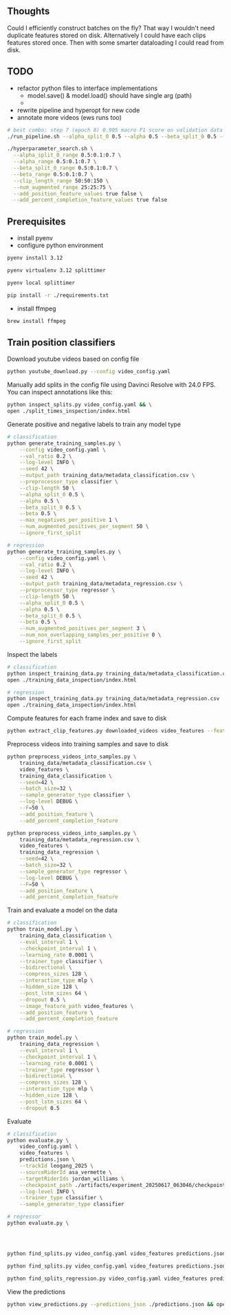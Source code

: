 ## Thoughts

Could I efficiently construct batches on the fly? That way I wouldn't need duplicate features stored on disk.
Alternatively I could have each clips features stored once. Then with some smarter dataloading I could read from disk.

## TODO

- refactor python files to interface implementations
  - model.save() & model.load() should have single arg (path)
  -
- rewrite pipeline and hyperopt for new code
- annotate more videos (ews runs too)

```bash
# best combo: step 7 (epoch 8) 0.905 macro F1 score on validation data
./run_pipeline.sh --alpha_split_0 0.5 --alpha 0.5 --beta_split_0 0.5 --beta 0.5 --clip_length 50 --num_augmented 50 --no-add_position_feature --no-add_percent_completion_feature

./hyperparameter_search.sh \
  --alpha_split_0_range 0.5:0.1:0.7 \
  --alpha_range 0.5:0.1:0.7 \
  --beta_split_0_range 0.5:0.1:0.7 \
  --beta_range 0.5:0.1:0.7 \
  --clip_length_range 50:50:150 \
  --num_augmented_range 25:25:75 \
  --add_position_feature_values true false \
  --add_percent_completion_feature_values true false
```

## Prerequisites

- install pyenv
- configure python environment

```bash
pyenv install 3.12

pyenv virtualenv 3.12 splittimer

pyenv local splittimer

pip install -r ./requirements.txt
```

- install ffmpeg

```bash
brew install ffmpeg
```

## Train position classifiers

Download youtube videos based on config file

```bash
python youtube_download.py --config video_config.yaml
```

Manually add splits in the config file using Davinci Resolve with 24.0 FPS. You can inspect annotations like this:

```bash
python inspect_splits.py video_config.yaml && \
open ./split_times_inspection/index.html
```

Generate positive and negative labels to train any model type

```bash
# classification
python generate_training_samples.py \
    --config video_config.yaml \
    --val_ratio 0.2 \
    --log-level INFO \
    --seed 42 \
    --output_path training_data/metadata_classification.csv \
    --preprocessor_type classifier \
    --clip-length 50 \
    --alpha_split_0 0.5 \
    --alpha 0.5 \
    --beta_split_0 0.5 \
    --beta 0.5 \
    --max_negatives_per_positive 1 \
    --num_augmented_positives_per_segment 50 \
    --ignore_first_split

# regression
python generate_training_samples.py \
    --config video_config.yaml \
    --val_ratio 0.2 \
    --log-level INFO \
    --seed 42 \
    --output_path training_data/metadata_regression.csv \
    --preprocessor_type regressor \
    --clip-length 50 \
    --alpha_split_0 0.5 \
    --alpha 0.5 \
    --beta_split_0 0.5 \
    --beta 0.5 \
    --num_augmented_positives_per_segment 3 \
    --num_non_overlapping_samples_per_positive 0 \
    --ignore_first_split
```

Inspect the labels

```bash
# classification
python inspect_training_data.py training_data/metadata_classification.csv --num_samples=3 && \
open ./training_data_inspection/index.html

# regression
python inspect_training_data.py training_data/metadata_regression.csv --num_samples=3 && \
open ./training_data_inspection/index.html
```

Compute features for each frame index and save to disk

```bash
python extract_clip_features.py downloaded_videos video_features --feature-extraction-batch-size=5 --clip-length=50 --log-level DEBUG
```

Preprocess videos into training samples and save to disk

```bash
python preprocess_videos_into_samples.py \
    training_data/metadata_classification.csv \
    video_features \
    training_data_classification \
    --seed=42 \
    --batch_size=32 \
    --sample_generator_type classifier \
    --log-level DEBUG \
    --F=50 \
    --add_position_feature \
    --add_percent_completion_feature

python preprocess_videos_into_samples.py \
    training_data/metadata_regression.csv \
    video_features \
    training_data_regression \
    --seed=42 \
    --batch_size=32 \
    --sample_generator_type regressor \
    --log-level DEBUG \
    --F=50 \
    --add_position_feature \
    --add_percent_completion_feature
```

Train and evaluate a model on the data

```bash
# classification
python train_model.py \
    training_data_classification \
    --eval_interval 1 \
    --checkpoint_interval 1 \
    --learning_rate 0.0001 \
    --trainer_type classifier \
    --bidirectional \
    --compress_sizes 128 \
    --interaction_type mlp \
    --hidden_size 128 \
    --post_lstm_sizes 64 \
    --dropout 0.5 \
    --image_feature_path video_features \
    --add_position_feature \
    --add_percent_completion_feature

# regression
python train_model.py \
    training_data_regression \
    --eval_interval 1 \
    --checkpoint_interval 1 \
    --learning_rate 0.0001 \
    --trainer_type regressor \
    --bidirectional \
    --compress_sizes 128 \
    --interaction_type mlp \
    --hidden_size 128 \
    --post_lstm_sizes 64 \
    --dropout 0.5
```

Evaluate

```bash
# classification
python evaluate.py \
    video_config.yaml \
    video_features \
    predictions.json \
    --trackId leogang_2025 \
    --sourceRiderId asa_vermette \
    --targetRiderIds jordan_williams \
    --checkpoint_path ./artifacts/experiment_20250617_063046/checkpoints/checkpoint_0.pt \
    --log-level INFO \
    --trainer_type classifier \
    --sample_generator_type classifier

# regressor
python evaluate.py \




python find_splits.py video_config.yaml video_features predictions.json --trackId leogang_2025 --F 50 --sourceRiderId asa_vermette --targetRiderId jordan_williams --checkpoint_path artifacts/alpha0_0_5_alpha_0_5_beta0_0_5_beta_0_5_frames_50_augmented_50_nopos_nopct_20250611_205932/checkpoints/checkpoint_epoch_8.pth

python find_splits.py video_config.yaml video_features predictions.json --trackId loudenvielle_2025 --F 50 --sourceRiderId amaury_pierron --targetRiderId joe_breeden --checkpoint_path artifacts/alpha0_0_5_alpha_0_5_beta0_0_5_beta_0_5_frames_50_augmented_50_nopos_nopct_20250611_205932/checkpoints/checkpoint_epoch_8.pth

python find_splits_regression.py video_config.yaml video_features predictions.json --trackId leogang_2025 --F 50 --sourceRiderId asa_vermette --targetRiderId jordan_williams --checkpoint_path artifacts/experiment_20250612_061757/checkpoints/checkpoint_epoch_2.pth
```

View the predictions

```bash
python view_predictions.py --predictions_json ./predictions.json && open ./predictions_splits.html
```

